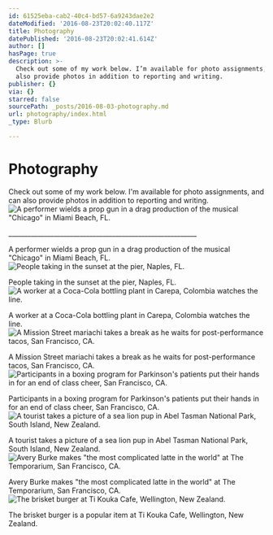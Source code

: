```yaml
---
id: 61525eba-cab2-40c4-bd57-6a9243dae2e2
dateModified: '2016-08-23T20:02:40.117Z'
title: Photography
datePublished: '2016-08-23T20:02:41.614Z'
author: []
hasPage: true
description: >-
  Check out some of my work below. I’m available for photo assignments, and can
  also provide photos in addition to reporting and writing.
publisher: {}
via: {}
starred: false
sourcePath: _posts/2016-08-03-photography.md
url: photography/index.html
_type: Blurb

---
```

# Photography

Check out some of my work below. I'm available for photo assignments, and can also provide photos in addition to reporting and writing.
![A performer wields a prop gun in a drag production of the musical "Chicago" in Miami Beach, FL.](https://the-grid-user-content.s3-us-west-2.amazonaws.com/c5c6f84f-bdeb-4075-9007-d9d6f7bcd207.jpg)

\_\_\_\_\_\_\_\_\_\_\_\_\_\_\_\_\_\_\_\_\_\_\_\_\_\_\_\_\_\_\_\_\_\_\_\_\_\_\_\_\_\_\_\_\_\_\_\_\_\_\_\_\_\_\_\_\_\_

A performer wields a prop gun in a drag production of the musical "Chicago" in Miami Beach, FL.
![People taking in the sunset at the pier, Naples, FL.](https://the-grid-user-content.s3-us-west-2.amazonaws.com/5fa345e2-389d-46d7-bd33-1e8ba35587e1.jpg)

People taking in the sunset at the pier, Naples, FL.
![A worker at a Coca-Cola bottling plant in Carepa, Colombia watches the line.](https://the-grid-user-content.s3-us-west-2.amazonaws.com/9c4b7142-1727-4780-993f-191fdf249e56.jpg)

A worker at a Coca-Cola bottling plant in Carepa, Colombia watches the line.
![A Mission Street mariachi takes a break as he waits for post-performance tacos, San Francisco, CA.](https://the-grid-user-content.s3-us-west-2.amazonaws.com/5a86c853-087c-43ca-b259-3c6f03bbb4a8.jpg)

A Mission Street mariachi takes a break as he waits for post-performance tacos, San Francisco, CA.
![Participants in a boxing program for Parkinson's patients put their hands in for an end of class cheer, San Francisco, CA.](https://the-grid-user-content.s3-us-west-2.amazonaws.com/bce805d0-9882-45f8-9c9e-67e8ddca04e8.jpg)

Participants in a boxing program for Parkinson's patients put their hands in for an end of class cheer, San Francisco, CA.
![A tourist takes a picture of a sea lion pup in Abel Tasman National Park, South Island, New Zealand.](https://s3-us-west-2.amazonaws.com/the-grid-img/p/ac3a2b1071d7299cada50c3212a10f149253ef59.jpg)

A tourist takes a picture of a sea lion pup in Abel Tasman National Park, South Island, New Zealand.
![Avery Burke makes "the most complicated latte in the world" at The Temporarium, San Francisco, CA.](https://the-grid-user-content.s3-us-west-2.amazonaws.com/0e1681b5-0eca-42b3-93c2-60ce98de1cce.jpg)

Avery Burke makes "the most complicated latte in the world" at The Temporarium, San Francisco, CA.
![The brisket burger at Ti Kouka Cafe, Wellington, New Zealand.](https://the-grid-user-content.s3-us-west-2.amazonaws.com/6575cf5d-a585-495b-9308-0758290e9471.jpg)

The brisket burger is a popular item at Ti Kouka Cafe, Wellington, New Zealand.